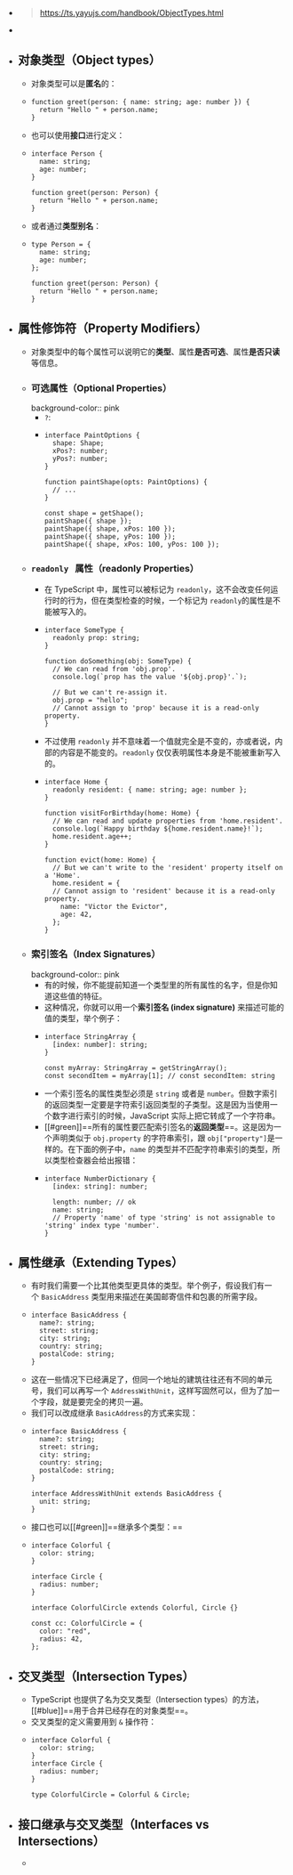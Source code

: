 - > https://ts.yayujs.com/handbook/ObjectTypes.html
-
- ## 对象类型（Object types）
	- 对象类型可以是**匿名**的：
	- ```
	  function greet(person: { name: string; age: number }) {
	    return "Hello " + person.name;
	  }
	  ```
	- 也可以使用**接口**进行定义：
	- ```
	  interface Person {
	    name: string;
	    age: number;
	  }
	   
	  function greet(person: Person) {
	    return "Hello " + person.name;
	  }
	  ```
	- 或者通过**类型别名**：
	- ```
	  type Person = {
	    name: string;
	    age: number;
	  };
	   
	  function greet(person: Person) {
	    return "Hello " + person.name;
	  }
	  ```
- ## 属性修饰符（Property Modifiers）
	- 对象类型中的每个属性可以说明它的**类型**、属性**是否可选**、属性**是否只读**等信息。
	- ### 可选属性（Optional Properties）
	  background-color:: pink
		- `?`:
		- ```
		  interface PaintOptions {
		    shape: Shape;
		    xPos?: number;
		    yPos?: number;
		  }
		   
		  function paintShape(opts: PaintOptions) {
		    // ...
		  }
		   
		  const shape = getShape();
		  paintShape({ shape });
		  paintShape({ shape, xPos: 100 });
		  paintShape({ shape, yPos: 100 });
		  paintShape({ shape, xPos: 100, yPos: 100 });
		  ```
	- ### `readonly`   属性（readonly Properties）
		- 在 TypeScript 中，属性可以被标记为 `readonly`，这不会改变任何运行时的行为，但在类型检查的时候，一个标记为 `readonly`的属性是不能被写入的。
		- ```
		  interface SomeType {
		    readonly prop: string;
		  }
		   
		  function doSomething(obj: SomeType) {
		    // We can read from 'obj.prop'.
		    console.log(`prop has the value '${obj.prop}'.`);
		   
		    // But we can't re-assign it.
		    obj.prop = "hello";
		    // Cannot assign to 'prop' because it is a read-only property.
		  }
		  
		  ```
		- 不过使用 `readonly` 并不意味着一个值就完全是不变的，亦或者说，内部的内容是不能变的。`readonly` 仅仅表明属性本身是不能被重新写入的。
		- ```
		  interface Home {
		    readonly resident: { name: string; age: number };
		  }
		   
		  function visitForBirthday(home: Home) {
		    // We can read and update properties from 'home.resident'.
		    console.log(`Happy birthday ${home.resident.name}!`);
		    home.resident.age++;
		  }
		   
		  function evict(home: Home) {
		    // But we can't write to the 'resident' property itself on a 'Home'.
		    home.resident = {
		    // Cannot assign to 'resident' because it is a read-only property.
		      name: "Victor the Evictor",
		      age: 42,
		    };
		  }
		  ```
	- ### 索引签名（Index Signatures）
	  background-color:: pink
		- 有的时候，你不能提前知道一个类型里的所有属性的名字，但是你知道这些值的特征。
		- 这种情况，你就可以用一个**索引签名 (index signature)** 来描述可能的值的类型，举个例子：
		- ```
		  interface StringArray {
		    [index: number]: string;
		  }
		   
		  const myArray: StringArray = getStringArray();
		  const secondItem = myArray[1]; // const secondItem: string
		  
		  ```
		- 一个索引签名的属性类型必须是 `string` 或者是 `number`。但数字索引的返回类型一定要是字符索引返回类型的子类型。这是因为当使用一个数字进行索引的时候，JavaScript 实际上把它转成了一个字符串。
		- [[#green]]==所有的属性要匹配索引签名的**返回类型**==。这是因为一个声明类似于 `obj.property` 的字符串索引，跟 `obj["property"]`是一样的。在下面的例子中，`name` 的类型并不匹配字符串索引的类型，所以类型检查器会给出报错：
		- ```
		  interface NumberDictionary {
		    [index: string]: number;
		   
		    length: number; // ok
		    name: string;
		  	// Property 'name' of type 'string' is not assignable to 'string' index type 'number'.
		  }
		  ```
- ## 属性继承（Extending Types）
	- 有时我们需要一个比其他类型更具体的类型。举个例子，假设我们有一个 `BasicAddress` 类型用来描述在美国邮寄信件和包裹的所需字段。
	- ```
	  interface BasicAddress {
	    name?: string;
	    street: string;
	    city: string;
	    country: string;
	    postalCode: string;
	  }
	  
	  ```
	- 这在一些情况下已经满足了，但同一个地址的建筑往往还有不同的单元号，我们可以再写一个 `AddressWithUnit`，这样写固然可以，但为了加一个字段，就是要完全的拷贝一遍。
	- 我们可以改成继承 `BasicAddress`的方式来实现：
	- ```
	  interface BasicAddress {
	    name?: string;
	    street: string;
	    city: string;
	    country: string;
	    postalCode: string;
	  }
	   
	  interface AddressWithUnit extends BasicAddress {
	    unit: string;
	  }
	  ```
	- 接口也可以[[#green]]==继承多个类型：==
	- ```
	  interface Colorful {
	    color: string;
	  }
	   
	  interface Circle {
	    radius: number;
	  }
	   
	  interface ColorfulCircle extends Colorful, Circle {}
	   
	  const cc: ColorfulCircle = {
	    color: "red",
	    radius: 42,
	  };
	  ```
- ## 交叉类型（Intersection Types）
	- TypeScript 也提供了名为交叉类型（Intersection types）的方法，[[#blue]]==用于合并已经存在的对象类型==。
	- 交叉类型的定义需要用到 `&` 操作符：
	- ```
	  interface Colorful {
	    color: string;
	  }
	  interface Circle {
	    radius: number;
	  }
	   
	  type ColorfulCircle = Colorful & Circle;
	  ```
- ## 接口继承与交叉类型（Interfaces vs Intersections）
	-